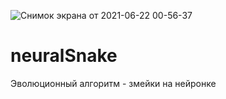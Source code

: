 ![Снимок экрана от 2021-06-22 00-56-37](https://user-images.githubusercontent.com/43781436/122783619-0fde9d00-d2f5-11eb-8dfe-31850fcda222.png)
# neuralSnake
Эволюционный алгоритм - змейки на нейронке

